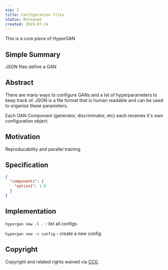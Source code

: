 ```yaml
---
eip: 2
title: Configuration files
status: Released
created: 2019-07-24
---
```


This is a core piece of HyperGAN

## Simple Summary
JSON files define a GAN

## Abstract
There are many ways to configure GANs and a lot of hyperparameters to keep track of.  JSON is a file format that is human readable and can be used to organize these parameters.

Each GAN Component (generator, discriminator, etc) each receives it's own configuration object.

## Motivation

Reproducability and parallel training

## Specification
```json
{
  "component1": {
    "option1": 1.0
  }
}
```

## Implementation

`hypergan new -l .` - list all configs

`hypergan new -c config` - create a new config

## Copyright
Copyright and related rights waived via [CC0](https://creativecommons.org/publicdomain/zero/1.0/).

